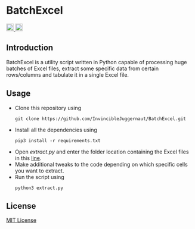 # BatchExcel

<p>
  <a href="https://www.python.org">
    <img src="https://img.shields.io/badge/MADE%20WITH%20-Python-blueviolet" height="20">
  </a>
  <a href="LICENSE">
    <img src="https://img.shields.io/badge/License-MIT-brightgreen.svg" height="20">
  </a>
</p>

<h2>Introduction</h2>

<p> BatchExcel is a utility script written in Python capable of processing huge batches of Excel files, extract some specific data from certain rows/columns and tabulate it in a single Excel file.</p>

<h2>Usage</h2>

<ul>
  <li>Clone this repository using</li>
  
  ```
  git clone https://github.com/InvincibleJuggernaut/BatchExcel.git
  ```
  
  <li>Install all the dependencies using</li>
  
  ```
  pip3 install -r requirements.txt
  ```
  
  <li>Open <i>extract.py</i> and enter the folder location containing the Excel files in this <a href="https://github.com/InvincibleJuggernaut/BatchExcel/blob/9da1d79f059fbe77e56aaac6257d2c403762362a/extract.py#L7">line</a>.</li>
  <li>Make additional tweaks to the code depending on which specific cells you want to extract.</li>
    
  <li>Run the script using</li>
  
  ```
  python3 extract.py
  ```
</ul>

<h2>License</h2>

<a href="LICENSE">MIT License</a>
